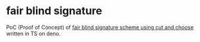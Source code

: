 # fair blind signature
PoC (Proof of Concept) of [fair blind signature scheme using cut and choose](https://link.springer.com/chapter/10.1007/3-540-49264-X_17) written in TS on deno.
